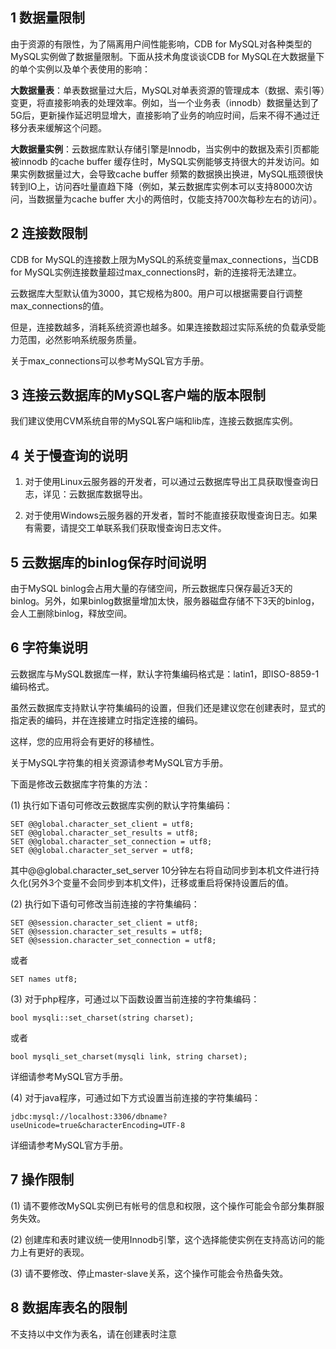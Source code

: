 ## 1 数据量限制

由于资源的有限性，为了隔离用户间性能影响，CDB for MySQL对各种类型的MySQL实例做了数据量限制。下面从技术角度谈谈CDB for MySQL在大数据量下的单个实例以及单个表使用的影响：

**大数据量表**：单表数据量过大后，MySQL对单表资源的管理成本（数据、索引等）变更，将直接影响表的处理效率。例如，当一个业务表（innodb）数据量达到了5G后，更新操作延迟明显增大，直接影响了业务的响应时间，后来不得不通过迁移分表来缓解这个问题。

**大数据量实例**：云数据库默认存储引擎是Innodb，当实例中的数据及索引页都能被innodb 的cache buffer 缓存住时，MySQL实例能够支持很大的并发访问。如果实例数据量过大，会导致cache buffer 频繁的数据换出换进，MySQL瓶颈很快转到IO上，访问吞吐量直趋下降（例如，某云数据库实例本可以支持8000次访问，当数据量为cache buffer 大小的两倍时，仅能支持700次每秒左右的访问）。

## 2 连接数限制

CDB for MySQL的连接数上限为MySQL的系统变量max_connections，当CDB for MySQL实例连接数量超过max_connections时，新的连接将无法建立。

云数据库大型默认值为3000，其它规格为800。用户可以根据需要自行调整max_connections的值。

但是，连接数越多，消耗系统资源也越多。如果连接数超过实际系统的负载承受能力范围，必然影响系统服务质量。

关于max_connections可以参考MySQL官方手册。 

## 3 连接云数据库的MySQL客户端的版本限制

我们建议使用CVM系统自带的MySQL客户端和lib库，连接云数据库实例。

## 4 关于慢查询的说明

1. 对于使用Linux云服务器的开发者，可以通过云数据库导出工具获取慢查询日志，详见：云数据库数据导出。

2. 对于使用Windows云服务器的开发者，暂时不能直接获取慢查询日志。如果有需要，请提交工单联系我们获取慢查询日志文件。 

## 5 云数据库的binlog保存时间说明

由于MySQL binlog会占用大量的存储空间，所云数据库只保存最近3天的binlog。另外，如果binlog数据量增加太快，服务器磁盘存储不下3天的binlog，会人工删除binlog，释放空间。 

## 6 字符集说明

云数据库与MySQL数据库一样，默认字符集编码格式是：latin1，即ISO-8859-1编码格式。

虽然云数据库支持默认字符集编码的设置，但我们还是建议您在创建表时，显式的指定表的编码，并在连接建立时指定连接的编码。

这样，您的应用将会有更好的移植性。

关于MySQL字符集的相关资源请参考MySQL官方手册。 

下面是修改云数据库字符集的方法：

(1) 执行如下语句可修改云数据库实例的默认字符集编码：
```
SET @@global.character_set_client = utf8;
SET @@global.character_set_results = utf8;
SET @@global.character_set_connection = utf8;
SET @@global.character_set_server = utf8;
```

其中@@global.character_set_server 10分钟左右将自动同步到本机文件进行持久化(另外3个变量不会同步到本机文件)，迁移或重启将保持设置后的值。

(2) 执行如下语句可修改当前连接的字符集编码：
```
SET @@session.character_set_client = utf8;
SET @@session.character_set_results = utf8;
SET @@session.character_set_connection = utf8;
```

或者
```
SET names utf8;
```

(3) 对于php程序，可通过以下函数设置当前连接的字符集编码：
```
bool mysqli::set_charset(string charset);
```
或者
```
bool mysqli_set_charset(mysqli link, string charset);
```

详细请参考MySQL官方手册。 

(4) 对于java程序，可通过如下方式设置当前连接的字符集编码：
```
jdbc:mysql://localhost:3306/dbname?useUnicode=true&characterEncoding=UTF-8
```

详细请参考MySQL官方手册。 

## 7 操作限制

(1) 请不要修改MySQL实例已有帐号的信息和权限，这个操作可能会令部分集群服务失效。

(2) 创建库和表时建议统一使用Innodb引擎，这个选择能使实例在支持高访问的能力上有更好的表现。

(3) 请不要修改、停止master-slave关系，这个操作可能会令热备失效。

## 8 数据库表名的限制
不支持以中文作为表名，请在创建表时注意
